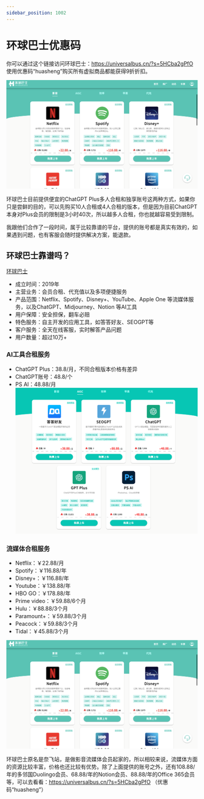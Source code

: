```yaml
---
sidebar_position: 1002
---
```


# 环球巴士优惠码

你可以通过这个链接访问环球巴士：https://universalbus.cn/?s=5HCba2gPfO 使用优惠码“huasheng”购买所有虚拟商品都能获得9折折扣。

![环球巴士影音](环球巴士影音.JPG)

环球巴士目前提供便宜的ChatGPT Plus多人合租和独享账号这两种方式，如果你只是尝鲜的目的，可以先购买10人合租或4人合租的版本，但是因为目前ChatGPT本身对Plus会员的限制是3小时40次，所以越多人合租，你也就越容易受到限制。

我跟他们合作了一段时间，属于比较靠谱的平台，提供的账号都是真实有效的，如果遇到问题，也有客服会随时提供解决方案，能退款。


## 环球巴士靠谱吗？

[环球巴士](https://universalbus.cn/?s=5HCba2gPfO)

- 成立时间：2019年
- 主营业务：会员合租、代充值以及多项便捷服务
- 产品范围：Netflix、Spotify、Disney+、YouTube、Apple One 等流媒体服务，以及ChatGPT、Midjourney、Notion 等AI工具
- 用户保障：安全担保，翻车必赔
- 特色服务：自主开发的应用工具，如答答好友、SEOGPT等
- 客户服务：全天在线客服，实时解答产品问题
- 用户数量：超过10万+


### AI工具合租服务
- ChatGPT Plus：38.8/月，不同合租版本价格有差异
- ChatGPT账号：48.8/个
- PS AI：48.88/月
![环球巴士AI工具](环球巴士AI工具.JPG)

### 流媒体合租服务
- Netflix：￥22.88/月
- Spotify：￥116.88/年
- Disney+：￥116.88/年
- Youtube：￥138.88/年
- HBO GO：￥178.88/年
- Prime video：￥59.88/6个月
- Hulu：￥88.88/3个月
- Paramount+：￥59.88/3个月
- Peacock：￥59.88/3个月
- Tidal：￥45.88/3个月

![环球巴士影音](环球巴士影音.JPG)

环球巴士原名是奈飞站，是做影音流媒体会员起家的，所以相较来说，流媒体方面的资源比较丰富，价格也还比较有优势。除了上面提供的账号之外，还有108.88/年的多邻国Duolingo会员、68.88/年的Notion会员、88.88/年的Office 365会员等，可以去看看：https://universalbus.cn/?s=5HCba2gPfO  （优惠码“huasheng”）

